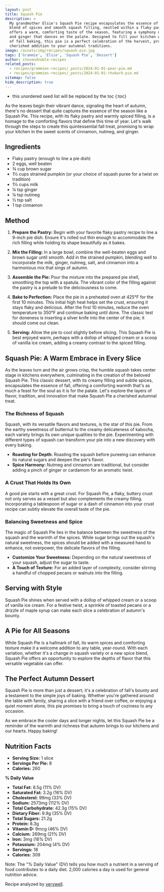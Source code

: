 ```yaml
---
layout: post
title: Squash Pie
description: >
  My grandmother Elsie's Squash Pie recipe encapsulates the essence of autumn with its rich
  blend of spices and smooth squash filling, nestled within a flaky pastry shell. Each slice
  offers a warm, comforting taste of the season, featuring a symphony of cinnamon, nutmeg,
  and ginger that dances on the palate. Designed to fill your kitchen with the cozy aromas
  of fall baking, this pie is a perfect celebration of the harvest, promising to become a
  cherished addition to your autumnal traditions.
image: /assets/img/recipes/squash-pie.jpg
tags: ['Grammie', 'Elsie', 'Squash Pie', 'Dessert']
author: stevendnoble-recipes
related_posts:
  - recipes/grammies-recipes/_posts/2024-01-01-pear-pie.md
  - recipes/grammies-recipes/_posts/2024-01-01-rhubarb-pie.md
sitemap: false
hide_description: true
---
```


* this unordered seed list will be replaced by the toc
{:toc}

As the leaves begin their vibrant dance, signaling the heart of autumn, there's no dessert that quite captures the essence of the season like a Squash Pie. This recipe, with its flaky pastry and warmly spiced filling, is a homage to the comforting flavors that define this time of year. Let's walk through the steps to create this quintessential fall treat, promising to wrap your kitchen in the sweet scents of cinnamon, nutmeg, and ginger.

## Ingredients

* Flaky pastry (enough to line a pie dish)
* 2 eggs, well beaten
* ¾ cup brown sugar
* 1½ cups strained pumpkin (or your choice of squash puree for a twist on tradition)
* 1½ cups milk
* ¼ tsp ginger
* ¼ tsp nutmeg
* ½ tsp salt
* 1 tsp cinnamon

## Method

1. **Prepare the Pastry:** Begin with your favorite flaky pastry recipe to line a 9-inch pie dish. Ensure it's rolled out thin enough to accommodate the rich filling while holding its shape beautifully as it bakes.

2. **Mix the Filling:** In a large bowl, combine the well-beaten eggs and brown sugar until smooth. Add in the strained pumpkin, blending well to incorporate the milk, ginger, nutmeg, salt, and cinnamon into a harmonious mix that sings of autumn.

3. **Assemble the Pie:** Pour the mixture into the prepared pie shell, smoothing the top with a spatula. The vibrant color of the filling against the pastry is a prelude to the deliciousness to come.

4. **Bake to Perfection:** Place the pie in a preheated oven at 425°F for the first 10 minutes. This initial high heat helps set the crust, ensuring it stays flaky and delicious. After the first 10 minutes, reduce the oven temperature to 350°F and continue baking until done. The classic test for doneness is inserting a silver knife into the center of the pie; it should come out clean.

5. **Serving:** Allow the pie to cool slightly before slicing. This Squash Pie is best enjoyed warm, perhaps with a dollop of whipped cream or a scoop of vanilla ice cream, adding a creamy contrast to the spiced filling.

## Squash Pie: A Warm Embrace in Every Slice

As the leaves turn and the air grows crisp, the humble squash takes center stage in kitchens everywhere, culminating in the creation of the beloved Squash Pie. This classic dessert, with its creamy filling and subtle spices, encapsulates the essence of fall, offering a comforting warmth that's as much a feast for the soul as it is for the palate. Let's explore the layers of flavor, tradition, and innovation that make Squash Pie a cherished autumnal treat.

### The Richness of Squash

Squash, with its versatile flavors and textures, is the star of this pie. From the earthy sweetness of butternut to the creamy delicateness of kabocha, each variety brings its own unique qualities to the pie. Experimenting with different types of squash can transform your pie into a new discovery with every baking.

* **Roasting for Depth:** Roasting the squash before pureeing can enhance its natural sugars and deepen the pie's flavor.
* **Spice Harmony:** Nutmeg and cinnamon are traditional, but consider adding a pinch of ginger or cardamom for an aromatic twist.

### A Crust That Holds Its Own

A good pie starts with a great crust. For Squash Pie, a flaky, buttery crust not only serves as a vessel but also complements the creamy filling. Incorporating a tablespoon of sugar or a dash of cinnamon into your crust recipe can subtly elevate the overall taste of the pie.

### Balancing Sweetness and Spice

The magic of Squash Pie lies in the balance between the sweetness of the squash and the warmth of the spices. While sugar brings out the squash's natural sweetness, the spices should be added with a measured hand to enhance, not overpower, the delicate flavors of the filling.

* **Customize Your Sweetness:** Depending on the natural sweetness of your squash, adjust the sugar to taste.
* **A Touch of Texture:** For an added layer of complexity, consider stirring a handful of chopped pecans or walnuts into the filling.

## Serving with Style

Squash Pie shines when served with a dollop of whipped cream or a scoop of vanilla ice cream. For a festive twist, a sprinkle of toasted pecans or a drizzle of maple syrup can make each slice a celebration of autumn's bounty.

## A Pie for All Seasons

While Squash Pie is a hallmark of fall, its warm spices and comforting texture make it a welcome addition to any table, year-round. With each variation, whether it's a change in squash variety or a new spice blend, Squash Pie offers an opportunity to explore the depths of flavor that this versatile vegetable can offer.

## The Perfect Autumn Dessert

Squash Pie is more than just a dessert; it's a celebration of fall's bounty and a testament to the simple joys of baking. Whether you're gathered around the table with family, sharing a slice with a friend over coffee, or enjoying a quiet moment alone, this pie promises to bring a touch of coziness to any occasion.

As we embrace the cooler days and longer nights, let this Squash Pie be a reminder of the warmth and richness that autumn brings to our kitchens and our hearts. Happy baking!

## Nutrition Facts

* **Serving Size:** 1 slice
* **Servings Per Pie:** 8
* **Calories:** 260

**% Daily Value**

* **Total Fat:** 8.5g (11% DV)
* **Saturated Fat:** 3.2g (16% DV)
* **Cholesterol:** 99mg (33% DV)
* **Sodium:** 2573mg (112% DV)
* **Total Carbohydrate:** 42.3g (15% DV)
* **Dietary Fiber:** 9.9g (35% DV)
* **Total Sugars:** 21.2g
* **Protein:** 8.3g
* **Vitamin D:** 9mcg (46% DV)
* **Calcium:** 269mg (21% DV)
* **Iron:** 3mg (16% DV)
* **Potassium:** 204mg (4% DV)
* **Servings:** 18
* **Calories:** 309

Note: The "% Daily Value" (DV) tells you how much a nutrient in a serving of food contributes to a daily diet. 2,000 calories a day is used for general nutrition advice.

Recipe analyzed by <a href="https://www.verywellfit.com/recipe-nutrition-analyzer-4157076" target="_blank">verywell</a>.

<script type="application/ld+json">
{
  "@context": "http://schema.org/",
  "@type": "Recipe",
  "name": "Squash Pie",
  "image": "squash-pie.jpg",
  "author": {
    "@type": "Person",
    "name": "Steven D Noble"
  },
  "description": "A heartwarming Squash Pie recipe perfect for autumn, featuring a flaky pastry filled with a spiced squash mixture.",
  "prepTime": "PT20M",
  "cookTime": "PT1H25M",
  "totalTime": "PT1H45M",
  "recipeYield": "8 servings",
  "recipeIngredient": [
    "Flaky pastry for pie shell",
    "2 eggs, well beaten",
    "¾ cup brown sugar",
    "1½ cups strained pumpkin or squash",
    "1½ cups milk",
    "¼ tsp ginger",
    "¼ tsp nutmeg",
    "½ tsp salt",
    "1 tsp cinnamon"
  ],
  "recipeInstructions": [
    "Combine all ingredients and pour into pie shell.",
    "Bake at 425°F for 10 minutes, then reduce heat to 350°F and bake until done.",
    "Pie is ready when a silver knife inserted comes out clean."
  ],
  "nutrition": {
    "@type": "NutritionInformation",
    "servingSize": "1 slice",
    "calories": "260 calories",
    "fatContent": "8.5g",
    "saturatedFatContent": "3.2g",
    "cholesterolContent": "99mg",
    "sodiumContent": "2573mg",
    "carbohydrateContent": "42.3g",
    "fiberContent": "9.9g",
    "sugarContent": "21.2g",
    "proteinContent": "8.3g"
  }
}
</script>
